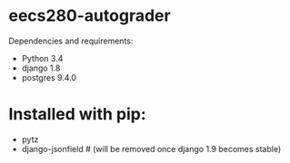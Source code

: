 # eecs280-autograder

Dependencies and requirements:
- Python 3.4
- django 1.8
- postgres 9.4.0
# Installed with pip:
- pytz
- django-jsonfield # (will be removed once django 1.9 becomes stable)

